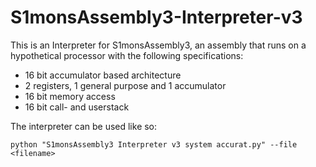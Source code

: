# S1monsAssembly3-Interpreter-v3
This is an Interpreter for S1monsAssembly3, an assembly that runs on a hypothetical processor with the following specifications:
- 16 bit accumulator based architecture
- 2 registers, 1 general purpose and 1 accumulator
- 16 bit memory access 
- 16 bit call- and userstack


The interpreter can be used like so:
```
python "S1monsAssembly3 Interpreter v3 system accurat.py" --file <filename>
```